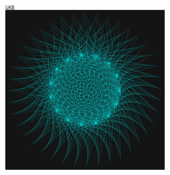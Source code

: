 <a href="https://uthrisar.github.io/CP" color="red">UKB</a>
<img src="tumblr_nkln8rQA7Q1shpedgo1_540.gif" alt="image">
